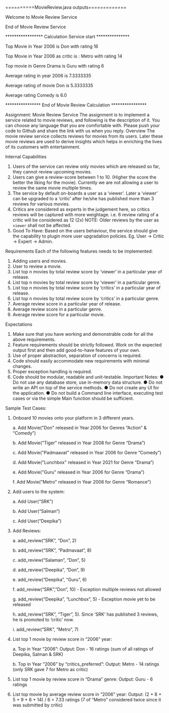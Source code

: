 ==========MovieReview.java outputs=============

Welcome to Movie Review Service

End of Movie Review Service

***************** Calculation Service start ***************

Top Movie in Year 2006 is Don with rating 16

Top Movie in Year 2006 as critic is : Metro with rating 14

Top movie in Genre Drama is Guru with rating 6

Average rating in year 2006 is 7.3333335

Average rating of movie Don is 5.3333335

Average rating Comedy is 6.0

**************** End of Movie Review Calculation ****************


Assignment: Movie Review Service
The assignment is to implement a service related to movie reviews, and
following is the description of it. You can choose any language that you
are comfortable with. Please push your code to Github and share the link
with us when you reply.
Overview
The movie review service collects reviews for movies from its users. Later
these movie reviews are used to derive insights which helps in enriching
the lives of its customers with entertainment.


Internal Capabilities
1. Users of the service can review only movies which are released so
far, they cannot review upcoming movies.
2. Users can give a review-score between 1 to 10. (Higher the score the
better the liking for the movie). Currently we are not allowing a
user to review the same movie multiple times.
3. The service by default on-boards a user as a ‘viewer’. Later a
‘viewer’ can be upgraded to a ‘critic’ after he/she has published
more than 3 reviews for various movies.
4. Critics are considered as experts in the judgement here, so critics
reviews will be captured with more weightage. i.e. 6 review rating of
a critic will be considered as 12 (2x) NOTE: Older reviews by the
user as `viewer` shall not be affected.
5. Good To Have: Based on the users behaviour, the service should give
the capability to plugin more user upgradation policies. Eg. User ->
Critic -> Expert -> Admin.



Requirements
Each of the following features needs to be implemented:
1. Adding users and movies.
2. User to review a movie.
3. List top n movies by total review score by ‘viewer’ in a particular
year of release.
4. List top n movies by total review score by ‘viewer’ in a particular
genre.
5. List top n movies by total review score by ‘critics’ in a particular
year of release.
6. List top n movies by total review score by ‘critics’ in a particular
genre.
7. Average review score in a particular year of release.
8. Average review score in a particular genre.
9. Average review score for a particular movie.


Expectations
1. Make sure that you have working and demonstrable code for all the
above requirements.
2. Feature requirements should be strictly followed. Work on the
expected output first and then add good-to-have features of your own.
3. Use of proper abstraction, separation of concerns is required.
4. Code should easily accommodate new requirements with minimal changes.
5. Proper exception handling is required.
6. Code should be modular, readable and unit-testable.
Important Notes:
● Do not use any database store, use in-memory data structure.
● Do not write an API on top of the service methods.
● Do not create any UI for the application.
● Do not build a Command line interface, executing test cases or via
the simple Main function should be sufficient.



Sample Test Cases:

1. Onboard 10 movies onto your platform in 3 different years.

    a. Add Movie("Don" released in Year 2006 for Genres “Action” & “Comedy”)
    
    b. Add Movie("Tiger" released in Year 2008 for Genre “Drama”)
    
    c. Add Movie("Padmaavat" released in Year 2006 for Genre “Comedy”)
    
    d. Add Movie("Lunchbox" released in Year 2021 for Genre “Drama”)
    
    e. Add Movie("Guru" released in Year 2006 for Genre “Drama”)
    
    f. Add Movie("Metro" released in Year 2006 for Genre “Romance”)


2. Add users to the system:

    a. Add User(“SRK”)
    
    b. Add User(“Salman”)
    
    c. Add User(“Deepika”)
   
   
3. Add Reviews:

    a. add_review(“SRK”, “Don”, 2)
    
    b. add_review(“SRK”, “Padmavaat”, 8)
    
    c. add_review(“Salaman”, “Don”, 5)
    
    d. add_review(“Deepika”, “Don”, 9)
    
    e. add_review(“Deepika”, “Guru”, 6)
    
    f. add_review(“SRK”,”Don”, 10) - Exception multiple reviews not allowed
    
    g. add_review(“Deepika”, “Lunchbox”, 5) - Exception movie yet to be released
    
    h. add_review(“SRK”, “Tiger”, 5). Since ‘SRK’ has published 3 reviews, he is promoted to ‘critic’ now.
    
    i. add_review(“SRK”, “Metro”, 7)


4. List top 1 movie by review score in “2006” year:

   a. Top in Year “2006”: Output: Don - 16 ratings (sum of all ratings of Deepika, Salman & SRK)

   b. Top in Year “2006” by “critics_preferred”: Output: Metro - 14 ratings (only SRK gave 7 for Metro as critic)


5. List top 1 movie by review score in “Drama” genre:
Output: Guru - 6 ratings

6. List top movie by average review score in “2006” year: Output: (2 + 8 + 5 + 9 + 6 + 14) / 6 = 7.33 ratings (7 of “Metro” considered twice since it was submitted by critic)
